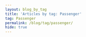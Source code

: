 ```yaml
---
layout: blog_by_tag
title: 'Articles by tag: Passenger'
tag: Passenger
permalink: /blog/tag/passenger/
hide: true
---
```

